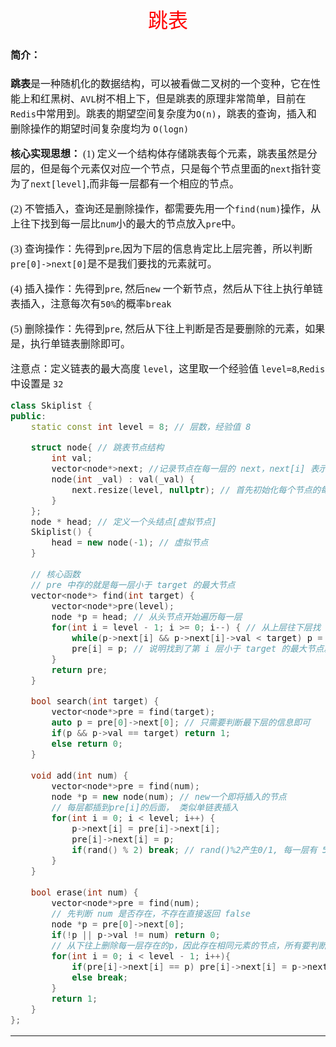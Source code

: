<font face="楷体" size = 3>

<center><font face="楷体" size=6, color='red'> 跳表 </font> </center>

#### 简介：

**跳表**是一种随机化的数据结构，可以被看做二叉树的一个变种，它在性能上和红黑树、`AVL`树不相上下，但是跳表的原理非常简单，目前在`Redis`中常用到。跳表的期望空间复杂度为`O(n)`，跳表的查询，插入和删除操作的期望时间复杂度均为 `O(log⁡n)`

**核心实现思想：**
(1) 定义一个结构体存储跳表每个元素，跳表虽然是分层的，但是每个元素仅对应一个节点，只是每个节点里面的`next`指针变为了`next[level]`,而非每一层都有一个相应的节点。

(2) 不管插入，查询还是删除操作，都需要先用一个`find(num)`操作，从上往下找到每一层比`num`小的最大的节点放入`pre`中。

(3) 查询操作：先得到`pre`,因为下层的信息肯定比上层完善，所以判断`pre[0]->next[0]`是不是我们要找的元素就可。

(4) 插入操作：先得到`pre`, 然后`new` 一个新节点，然后从下往上执行单链表插入，注意每次有`50%`的概率`break`

(5) 删除操作：先得到`pre`, 然后从下往上判断是否是要删除的元素，如果是，执行单链表删除即可。


注意点：定义链表的最大高度 `level`，这里取一个经验值 `level=8`,`Redis` 中设置是 `32`

```c++
class Skiplist {
public:
    static const int level = 8; // 层数，经验值 8

    struct node{ // 跳表节点结构
        int val;
        vector<node*>next; //记录节点在每一层的 next，next[i] 表示当前节点第 i 层的 next
        node(int _val) : val(_val) {
            next.resize(level, nullptr); // 首先初始化每个节点的每一层的ne指针都为nullptr
        }
    };
    node * head; // 定义一个头结点[虚拟节点]
    Skiplist() {
        head = new node(-1); // 虚拟节点
    }
    
    // 核心函数
    // pre 中存的就是每一层小于 target 的最大节点
    vector<node*> find(int target) {
        vector<node*>pre(level);
        node *p = head; // 从头节点开始遍历每一层
        for(int i = level - 1; i >= 0; i--) { // 从上层往下层找
            while(p->next[i] && p->next[i]->val < target) p = p->next[i];
            pre[i] = p; // 说明找到了第 i 层小于 target 的最大节点就是 p
        }
        return pre;
    }

    bool search(int target) {
        vector<node*>pre = find(target);
        auto p = pre[0]->next[0]; // 只需要判断最下层的信息即可
        if(p && p->val == target) return 1;
        else return 0;
    }
    
    void add(int num) {
        vector<node*>pre = find(num);
        node *p = new node(num); // new一个即将插入的节点
        // 每层都插到pre[i]的后面， 类似单链表插入
        for(int i = 0; i < level; i++) {
            p->next[i] = pre[i]->next[i];
            pre[i]->next[i] = p;
            if(rand() % 2) break; // rand()%2产生0/1, 每一层有 50% 的概率不插入新节点, 如果底层没有，他的上层更没有，所以break
        }
    }   
    
    bool erase(int num) {
        vector<node*>pre = find(num); 
        // 先判断 num 是否存在，不存在直接返回 false
        node *p = pre[0]->next[0];
        if(!p || p->val != num) return 0;
        // 从下往上删除每一层存在的p，因此存在相同元素的节点，所有要判断p本身，而非值
        for(int i = 0; i < level - 1; i++){
            if(pre[i]->next[i] == p) pre[i]->next[i] = p->next[i]; 
            else break;
        }  
        return 1;
    }
};
```
---
